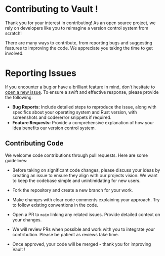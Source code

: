 # Contributing to Vault !
Thank you for your interest in contributing! As an open source project, we rely on developers like you to reimagine a version control system from scratch!

There are many ways to contribute, from reporting bugs and suggesting features to improving the code. We appreciate you taking the time to get involved.
# Reporting Issues

If you encounter a bug or have a brilliant feature in mind, don't hesitate to [open a new issue](https://github.com/shubhexists/vault/issues/new). To ensure a swift and effective response, please provide the following:

- **Bug Reports:** Include detailed steps to reproduce the issue, along with specifics about your operating system and Rust version, with screenshots and code/error snippets if required.
- **Feature Requests:** Provide a comprehensive explanation of how your idea benefits our version control system.

## Contributing Code

We welcome code contributions through pull requests. Here are some guidelines:

- Before taking on significant code changes, please discuss your ideas by creating an issue to ensure they align with our projects vision. We want to keep the codebase simple and unintimidating for new users.

- Fork the repository and create a new branch for your work.

- Make changes with clear code comments explaining your approach. Try to follow existing conventions in the code.

- Open a PR to `main` linking any related issues. Provide detailed context on your changes.

- We will review PRs when possible and work with you to integrate your contribution. Please be patient as reviews take time. 

- Once approved, your code will be merged - thank you for improving Vault !
